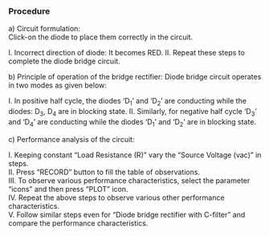 ### Procedure

a)  Circuit formulation:
<br>
Click-on the diode to place them correctly in the circuit.

I.  Incorrect direction of diode: It becomes RED.
II.  Repeat these steps to complete the diode bridge circuit.

b)  Principle of operation of the bridge rectifier: Diode bridge circuit operates in two modes as given below: 
<br>

I.  In positive half cycle, the diodes ‘D<sub>1</sub>’ and ‘D<sub>2</sub>’ are conducting while the diodes: D<sub>3</sub>, D<sub>4</sub> are in blocking state.
II.  Similarly, for negative half cycle ‘D<sub>3</sub>’ and ‘D<sub>4</sub>’ are conducting while the diodes ‘D<sub>1</sub>’ and ‘D<sub>2</sub>’ are in blocking state.
<br>

c)  Performance analysis of the circuit: 
<br>

I.  Keeping constant “Load Resistance (R)” vary the “Source Voltage (vac)” in steps.<br>
II. Press “RECORD” button to fill the table of observations.<br>
III. To observe various performance characteristics, select the parameter “icons” and then press “PLOT” icon.<br> 
IV. Repeat the above steps to observe various other performance characteristics.<br>
V.  Follow similar steps even for “Diode bridge rectifier with C-filter” and compare the performance characteristics.<br>

